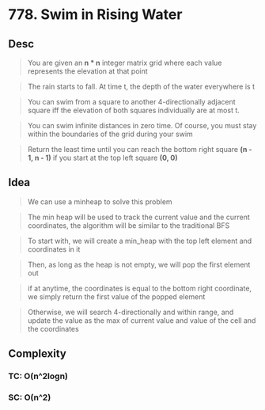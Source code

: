 # 778. Swim in Rising Water

## Desc

> You are given an **n * n** integer matrix grid where each value represents the elevation at that point

> The rain starts to fall. At time t, the depth of the water everywhere is t

> You can swim from a square to another 4-directionally adjacent square iff the elevation of both squares individually are at most t.

> You can swim infinite distances in zero time. Of course, you must stay within the boundaries of the grid during your swim

> Return the least time until you can reach the bottom right square **(n - 1, n - 1)** if you start at the top left square **(0, 0)**

## Idea

> We can use a minheap to solve this problem

> The min heap will be used to track the current value and the current coordinates, the algorithm will be similar to the traditional BFS

> To start with, we will create a min_heap with the top left element and coordinates in it

> Then, as long as the heap is not empty, we will pop the first element out

> if at anytime, the coordinates is equal to the bottom right coordinate, we simply return the first value of the popped element

> Otherwise, we will search 4-directionally and within range, and update the value as the max of current value and value of the cell and the coordinates

## Complexity

### TC: O(n^2logn)
### SC: O(n^2)